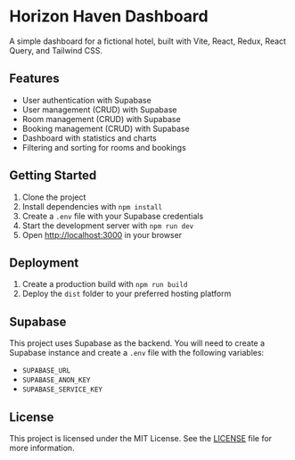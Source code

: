 # Horizon Haven Dashboard

A simple dashboard for a fictional hotel, built with Vite, React, Redux, React Query, and Tailwind CSS.

## Features

- User authentication with Supabase
- User management (CRUD) with Supabase
- Room management (CRUD) with Supabase
- Booking management (CRUD) with Supabase
- Dashboard with statistics and charts
- Filtering and sorting for rooms and bookings

## Getting Started

1. Clone the project
2. Install dependencies with `npm install`
3. Create a `.env` file with your Supabase credentials
4. Start the development server with `npm run dev`
5. Open [http://localhost:3000](http://localhost:3000) in your browser

## Deployment

1. Create a production build with `npm run build`
2. Deploy the `dist` folder to your preferred hosting platform

## Supabase

This project uses Supabase as the backend. You will need to create a Supabase instance and create a `.env` file with the following variables:

- `SUPABASE_URL`
- `SUPABASE_ANON_KEY`
- `SUPABASE_SERVICE_KEY`

## License

This project is licensed under the MIT License. See the [LICENSE](LICENSE) file for more information.
